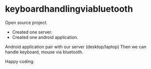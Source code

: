 # keyboardhandlingviabluetooth

Open source project.
- Created one server.
- Created one android application.

Android application pair with our server (desktop/laptop)
Then we can handle keyboard, mouse via bluetooth.

Happy coding.
